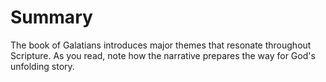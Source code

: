 # Summary

The book of Galatians introduces major themes that resonate throughout Scripture. As you read, note how the narrative prepares the way for God's unfolding story.

